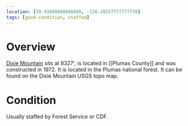 ```yaml
---
location: [39.93888888888888, -120.28527777777778]
tags: [good-condition, staffed]
---
```


# Overview

[Dixie Mountain](http://www.peakbagging.com/CALookoutPhotos/Dixie.html) sits at 8327', is located in [[Plumas County]] and was constructed in 1972. It is located in the Plumas national forest. It can be found on the Dixie Mountain USGS topo map.

# Condition

Usually staffed by Forest Service or CDF.